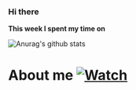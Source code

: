 ### Hi there 
**This week I spent my time on**

![Anurag's github stats](https://github-readme-stats.vercel.app/api?username=quoctuan-spk&count_private=true)

# About me [![Watch](https://img.shields.io/mastodon/follow/:id?domain=https%3A%2F%2Fmastodon.social)](https://quoctuan-spk.github.io/) 

